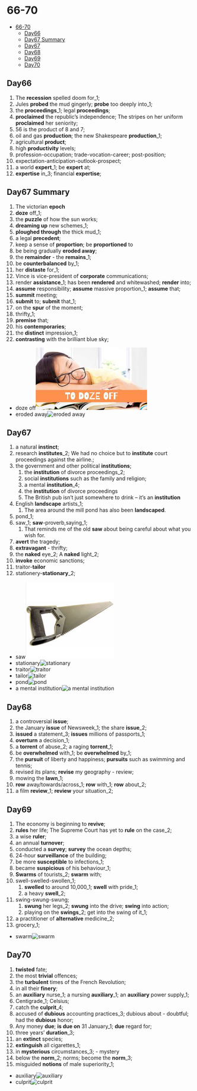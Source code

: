 # 66-70

- [66-70](#66-70)
  - [Day66](#day66)
  - [Day67 Summary](#day67-summary)
  - [Day67](#day67)
  - [Day68](#day68)
  - [Day69](#day69)
  - [Day70](#day70)

## Day66

1. The **recession** spelled doom for_1;
2. Jules **probed** the mud gingerly; **probe** too deeply into_1;
3. the **proceedings**_1; legal **proceedings**;
4. **proclaimed** the republic’s independence; The stripes on her uniform **proclaimed** her seniority;
5. 56 is the product of 8 and 7;
6. oil and gas **production**; the new Shakespeare **production**_1;
7. agricultural **product**;
8. high **productivity** levels;
9. profession-occupation; trade-vocation-career; post-position;
10. expectation-anticipation-outlook-prospect;
11. a world **expert**_1; be **expert** at;
12. **expertise** in_3; financial **expertise**;

## Day67 Summary

1. The victorian **epoch**
2. **doze** off_1;
3. the **puzzle** of how the sun works;
4. **dreaming up** new schemes_1;
5. **ploughed through** the thick mud_1;
6. a legal **precedent**;
7. keep a sense of **proportion**; be **proportioned** to
8. be being gradually **eroded away**;
9. the **remainder** - the **remains**_1;
10. be **counterbalanced** by_1;
11. her **distaste** for_1;
12. Vince is vice-president of **corporate** communications;
13. render **assistance**_1; has been **rendered** and whitewashed; **render** into;
14. **assume** responsibility; **assume** massive proportion_1; **assume** that;
15. **summit** meeting;
16. **submit** to; **submit** that_1;
17. on the **spur** of the moment;
18. thrifty_1;
19. **premise** that;
20. his **contemporaries**;
21. the **distinct** impression_1;
22. **contrasting** with the brilliant blue sky;

- doze off![doze off](https://raw.githubusercontent.com/Logible/Image/main/note_image/20220829192949.png)
- eroded away![eroded away](https://thumbs.dreamstime.com/b/coral-outcrop-eroded-away-ocean-close-up-detail-coral-outcrop-which-has-been-worn-away-over-years-ocean-171108980.jpg)

## Day67

1. a natural **instinct**;
2. research **institutes**_2; We had no choice but to **institute** court proceedings against the airline.;
3. the government and other political **institutions**;
   1. the **institution** of divorce proceedings_2;
   2. social **institutions** such as the family and religion;
   3. a mental **institution**_4;
   4. the **institution** of divorce proceedings
   5. The British pub isn’t just somewhere to drink – it’s an **institution**
4. English **landscape** artists_1;
   1. The area around the mill pond has also been **landscaped**.
5. pond_1;
6. saw_1; **saw**-proverb,saying_1;
   1. That reminds me of the old **saw** about being careful about what you wish for.
7. **avert** the tragedy;
8. **extravagant** - thrifty;
9. the **naked** eye_2;  A **naked** light_2;
10. **invoke** economic sanctions;
11. traitor-**tailor**
12. stationery-**stationary**_2;

- saw![saw](https://raw.githubusercontent.com/Logible/Image/main/note_image/20220807194626.png)
- stationary![stationary](https://img.freepik.com/free-vector/collection-office-stationery-isolated-white-background_53876-8849.jpg?w=2000)
- traitor![traitor](https://previews.123rf.com/images/argus456/argus4561701/argus456170102359/68848054-traitor-3d-rendering-text-on-direction-sign.jpg)
- tailor![tailor](https://ravisehgal.com/wp-content/uploads/2019/03/Ravi-Sehgal-Bespoke-How-To-Choose-a-Tailor.jpg)
- pond![pond](https://www.jbl.de/images/container/w608_h364/73788.jpg)
- a mental institution![a mental institution](https://www.rollingstone.com/wp-content/uploads/2020/04/Psych.jpg)

## Day68

1. a controversial **issue**;
2. the January **issue** of Newsweek_1; the share **issue**_2;
3. **issued** a statement_3;  **issues** millions of passports_1;
4. **overturn** a decision_1;
5. a **torrent** of abuse_2;  a raging **torrent**_1;
6. be **overwhelmed** with_1; be **overwhelmed** by_1;
7. the **pursuit** of liberty and happiness; **pursuits** such as swimming and tennis;
8. revised its plans; **revise** my geography - review;
9. mowing the **lawn**_1;
10. **row** away/towards/across_1; **row** with_1; **row** about_2;
11. a film **review**_1; **review** your situation_2;

## Day69

1. The economy is beginning to **revive**;
2. **rules** her life; The Supreme Court has yet to **rule** on the case_2;
3. a wise **ruler**;
4. an annual **turnover**;
5. conducted a **survey**; **survey** the ocean depths;
6. 24-hour **surveillance** of the building;
7. be more **susceptible** to infections_1;
8. became **suspicious** of his behaviour_1;
9. **Swarms** of tourists_2; **swarm** with;
10. swell-swelled-swollen_1;
    1. **swelled** to around 10,000_1; **swell** with pride_1;
    2. a heavy **swell**_2;
11. swing-swung-swung;
    1. **swung** her legs_2; **swung** into the drive; **swing** into action;
    2. playing on the **swings**_2; get into the swing of it_1;
12. a practitioner of **alternative** medicine_2;
13. grocery_1;

- swarm![swarm](https://encrypted-tbn0.gstatic.com/images?q=tbn:ANd9GcQdrd4E8u5UIqVwIdAAnUXSZq_G3r3c29b9zw&usqp=CAU)

## Day70

1. **twisted** fate;
2. the most **trivial** offences;
3. the **turbulent** times of the French Revolution;
4. in all their **finery**;
5. an **auxiliary** nurse_1; a nursing **auxiliary**_1; an **auxiliary** power supply_1;
6. Centigrade_1; Celsius;
7. catch the **culprit**_4;
8. accused of **dubious** accounting practices_3; dubious about - doubtful; had the **dubious** honor;
9. Any money **due**; **is due on** 31 January_1; **due** regard for;
10. three years’ **duration**_3;
11. an **extinct** species;
12. **extinguish** all cigarettes_1;
13. in **mysterious** circumstances_3; - mystery
14. below the **norm**_2; norms; become the **norm**_3;
15. misguided **notions** of male superiority_1;

- auxiliary![auxiliary](https://grammarsimple.com/wp-content/uploads/2021/12/Auxiliary-Verbs-Definition-and-Words-List.png)
- culprit![culprit](https://industryanalysts.com/wp-content/uploads/2020/05/5420_ecoprintq_papercut.png)
